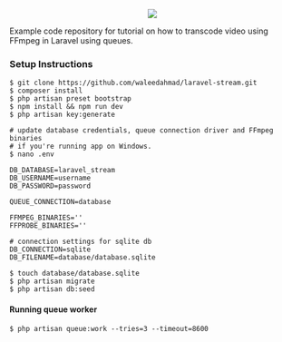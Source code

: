 <p align="center"><img src="https://laravel.com/assets/img/components/logo-laravel.svg"></p>
Example code repository for tutorial on how to transcode video using FFmpeg in Laravel using queues. 

### Setup Instructions
```
$ git clone https://github.com/waleedahmad/laravel-stream.git
$ composer install
$ php artisan preset bootstrap
$ npm install && npm run dev
$ php artisan key:generate

# update database credentials, queue connection driver and FFmpeg binaries
# if you're running app on Windows.
$ nano .env

DB_DATABASE=laravel_stream
DB_USERNAME=username
DB_PASSWORD=password

QUEUE_CONNECTION=database

FFMPEG_BINARIES=''
FFPROBE_BINARIES=''

# connection settings for sqlite db
DB_CONNECTION=sqlite
DB_FILENAME=database/database.sqlite

$ touch database/database.sqlite
$ php artisan migrate
$ php artisan db:seed
```


#### Running queue worker
```
$ php artisan queue:work --tries=3 --timeout=8600
```
